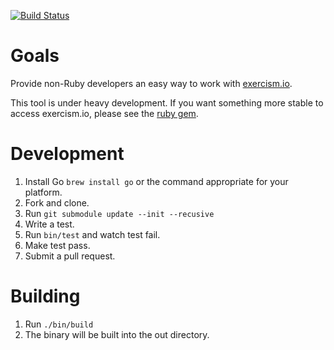 [![Build Status](https://travis-ci.org/msgehard/go-exercism.png?branch=master)](https://travis-ci.org/msgehard/go-exercism)

Goals
===========

Provide non-Ruby developers an easy way to work with [exercism.io](http://exercism.io).

This tool is under heavy development. If you want something more stable to access exercism.io, please
see the [ruby gem](https://github.com/kytrinyx/exercism).

Development
===========
1. Install Go ```brew install go``` or the command appropriate for your platform.
1. Fork and clone.
1. Run ```git submodule update --init --recusive```
1. Write a test.
1. Run ``` bin/test ``` and watch test fail.
1. Make test pass.
1. Submit a pull request.

Building
========
1. Run ```./bin/build```
1. The binary will be built into the out directory.
